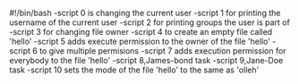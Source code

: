 #!/bin/bash
-script 0 is changing the current user
-script 1 for printing the username of the current user
-script 2 for printing groups the user is part of
-script 3 for changing file owner
-script 4 to create an empty file called 'hello'
-script 5 adds execute permission to the owner of the file 'hello'
-script 6 to give multiple permisions
-script 7 adds execution permission for everybody to the file 'hello'
-script 8,James-bond task
-script 9,Jane-Doe task
-script 10 sets the mode of the file 'hello' to the same as 'olleh'
